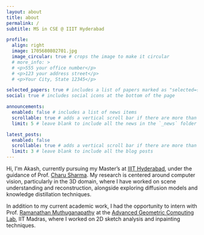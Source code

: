 ```yaml
---
layout: about
title: about
permalink: /
subtitle: MS in CSE @ IIIT Hyderabad

profile:
  align: right
  image: 1705680802701.jpg
  image_circular: true # crops the image to make it circular
  # more_info: >
  # <p>555 your office number</p>
  # <p>123 your address street</p>
  # <p>Your City, State 12345</p>

selected_papers: true # includes a list of papers marked as "selected={true}"
social: true # includes social icons at the bottom of the page

announcements:
  enabled: false # includes a list of news items
  scrollable: true # adds a vertical scroll bar if there are more than 3 news items
  limit: 5 # leave blank to include all the news in the `_news` folder

latest_posts:
  enabled: false
  scrollable: true # adds a vertical scroll bar if there are more than 3 new posts items
  limit: 3 # leave blank to include all the blog posts
---
```


Hi, I'm Akash, currently pursuing my Master’s at [IIIT Hyderabad](https://www.iiit.ac.in/), under the guidance of Prof. [Charu Sharma](https://charusharma.org/). My research is centered around computer vision, particularly in the 3D domain, where I have worked on scene understanding and reconstruction, alongside exploring diffusion models and knowledge distillation techniques.

In addition to my current academic work, I had the opportunity to intern with Prof. [Ramanathan Muthuganapathy](https://ed.iitm.ac.in/~raman/) at the [Advanced Geometric Computing Lab](https://ed.iitm.ac.in/~raman/agcl/agcl.html), IIT Madras, where I worked on 2D sketch analysis and inpainting techniques.
